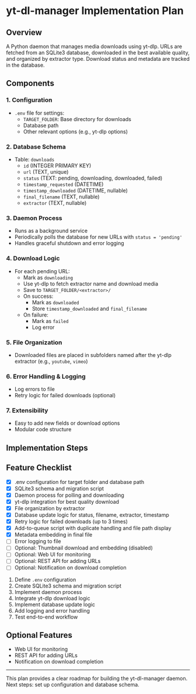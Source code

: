 # yt-dl-manager Implementation Plan

## Overview
A Python daemon that manages media downloads using yt-dlp. URLs are fetched from an SQLite3 database, downloaded in the best available quality, and organized by extractor type. Download status and metadata are tracked in the database.

## Components

### 1. Configuration
- `.env` file for settings:
  - `TARGET_FOLDER`: Base directory for downloads
  - Database path
  - Other relevant options (e.g., yt-dlp options)

### 2. Database Schema
- Table: `downloads`
  - `id` (INTEGER PRIMARY KEY)
  - `url` (TEXT, unique)
  - `status` (TEXT: pending, downloading, downloaded, failed)
  - `timestamp_requested` (DATETIME)
  - `timestamp_downloaded` (DATETIME, nullable)
  - `final_filename` (TEXT, nullable)
  - `extractor` (TEXT, nullable)

### 3. Daemon Process
- Runs as a background service
- Periodically polls the database for new URLs with `status = 'pending'`
- Handles graceful shutdown and error logging

### 4. Download Logic
- For each pending URL:
  - Mark as `downloading`
  - Use yt-dlp to fetch extractor name and download media
  - Save to `TARGET_FOLDER/<extractor>/`
  - On success:
    - Mark as `downloaded`
    - Store `timestamp_downloaded` and `final_filename`
  - On failure:
    - Mark as `failed`
    - Log error

### 5. File Organization
- Downloaded files are placed in subfolders named after the yt-dlp extractor (e.g., `youtube`, `vimeo`)

### 6. Error Handling & Logging
- Log errors to file
- Retry logic for failed downloads (optional)

### 7. Extensibility
- Easy to add new fields or download options
- Modular code structure

## Implementation Steps
## Feature Checklist

- [x] .env configuration for target folder and database path
- [x] SQLite3 schema and migration script
- [x] Daemon process for polling and downloading
- [x] yt-dlp integration for best quality download
- [x] File organization by extractor
- [x] Database update logic for status, filename, extractor, timestamp
- [x] Retry logic for failed downloads (up to 3 times)
- [x] Add-to-queue script with duplicate handling and file path display
- [x] Metadata embedding in final file
- [ ] Error logging to file
- [ ] Optional: Thumbnail download and embedding (disabled)
- [ ] Optional: Web UI for monitoring
- [ ] Optional: REST API for adding URLs
- [ ] Optional: Notification on download completion

1. Define `.env` configuration
2. Create SQLite3 schema and migration script
3. Implement daemon process
4. Integrate yt-dlp download logic
5. Implement database update logic
6. Add logging and error handling
7. Test end-to-end workflow

## Optional Features
- Web UI for monitoring
- REST API for adding URLs
- Notification on download completion

---
This plan provides a clear roadmap for building the yt-dl-manager daemon. Next steps: set up configuration and database schema.
